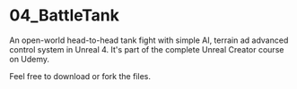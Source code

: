 # 04_BattleTank
An open-world head-to-head tank fight with simple AI, terrain ad advanced control system in Unreal 4. It's part of the complete Unreal Creator course on Udemy.

Feel free to download or fork the files.


